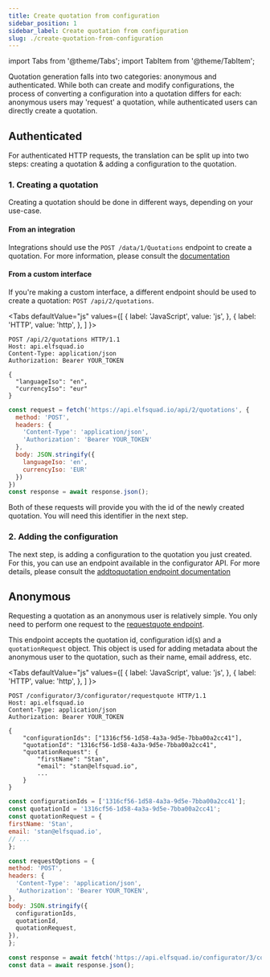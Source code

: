 ```yaml
---
title: Create quotation from configuration
sidebar_position: 1
sidebar_label: Create quotation from configuration
slug: ./create-quotation-from-configuration
---
```


import Tabs from '@theme/Tabs';
import TabItem from '@theme/TabItem';

Quotation generation falls into two categories: anonymous and
authenticated. While both can create and modify configurations, the
process of converting a configuration into a quotation differs for each:
anonymous users may 'request' a quotation, while authenticated users can
directly create a quotation.

## Authenticated
For authenticated HTTP requests, the translation can be split up into
two steps: creating a quotation & adding a configuration to the
quotation.

### 1. Creating a quotation

Creating a quotation should be done in different ways, depending on your
use-case.

#### From an integration
Integrations should use the `POST /data/1/Quotations` endpoint to create
a quotation. For more information, please consult the [documentation](https://docs.elfsquad.io/apis/data/#tag/Quotations.Quotation/operation/Quotations.Quotation.CreateQuotation)

#### From a custom interface
If you're making a custom interface, a different endpoint should be used
to create a quotation: `POST /api/2/quotations`.

<Tabs
  defaultValue="js"
  values={[
    { label: 'JavaScript', value: 'js', },
    { label: 'HTTP', value: 'http', },
  ]
}>

<TabItem value="http">

```http
POST /api/2/quotations HTTP/1.1
Host: api.elfsquad.io
Content-Type: application/json
Authorization: Bearer YOUR_TOKEN

{
  "languageIso": "en",
  "currencyIso": "eur"
}
```
</TabItem>

<TabItem value="js">

```javascript
const request = fetch('https://api.elfsquad.io/api/2/quotations', {
  method: 'POST',
  headers: {
    'Content-Type': 'application/json',
    'Authorization': 'Bearer YOUR_TOKEN'
  },
  body: JSON.stringify({
    languageIso: 'en',
    currencyIso: 'EUR'
  })
})
const response = await response.json();
```

</TabItem>

</Tabs>

Both of these requests will provide you with the id of the newly created
quotation. You will need this identifier in the next step.

### 2. Adding the configuration
The next step, is adding a configuration to the quotation you just
created. For this, you can use an endpoint available in the configurator
API. For more details, please consult the [addtoquotation endpoint
documentation](https://docs.elfsquad.io/apis/configurator#tag/Configurator/paths/~1configurator~1%7Bversion%7D~1configurator~1addtoquotation/put)

## Anonymous
Requesting a quotation as an anonymous user is relatively simple. You
only need to perform one request to the [requestquote endpoint](https://docs.elfsquad.io/apis/configurator/#tag/Configurator/paths/~1configurator~1%7Bversion%7D~1configurator~1requestquote/post).

This endpoint accepts the quotation id, configuration id(s) and a
`quotationRequest` object. This object is used for adding metadata about
the anonymous user to the quotation, such as their name, email address,
etc.

<Tabs
  defaultValue="js"
  values={[
    { label: 'JavaScript', value: 'js', },
    { label: 'HTTP', value: 'http', },
  ]
}>

<TabItem value="http">

```http
POST /configurator/3/configurator/requestquote HTTP/1.1
Host: api.elfsquad.io
Content-Type: application/json
Authorization: Bearer YOUR_TOKEN

{
    "configurationIds": ["1316cf56-1d58-4a3a-9d5e-7bba00a2cc41"],
    "quotationId": "1316cf56-1d58-4a3a-9d5e-7bba00a2cc41",
    "quotationRequest": {
        "firstName": "Stan",
        "email": "stan@elfsquad.io",
        ...
    }
}
```
</TabItem>

<TabItem value="js">

```javascript
const configurationIds = ['1316cf56-1d58-4a3a-9d5e-7bba00a2cc41'];
const quotationId = '1316cf56-1d58-4a3a-9d5e-7bba00a2cc41';
const quotationRequest = {
firstName: 'Stan',
email: 'stan@elfsquad.io',
// ...
};

const requestOptions = {
method: 'POST',
headers: {
  'Content-Type': 'application/json',
  'Authorization': 'Bearer YOUR_TOKEN',
},
body: JSON.stringify({
  configurationIds,
  quotationId,
  quotationRequest,
}),
};

const response = await fetch('https://api.elfsquad.io/configurator/3/configurator/requestquote', requestOptions);
const data = await response.json();
```

</TabItem>

</Tabs>

